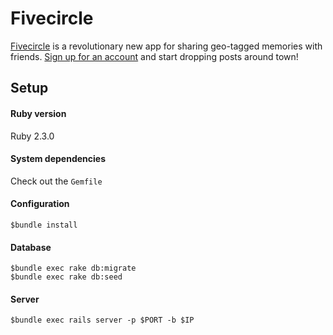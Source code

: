 # Fivecircle #
[Fivecircle](https://calm-springs-22028.herokuapp.com) is a revolutionary new app for sharing geo-tagged memories with friends. [Sign up for an account](https://calm-springs-22028.herokuapp.com/users/sign_up) and start dropping posts around town!

## Setup ##
#### Ruby version ####
Ruby 2.3.0
#### System dependencies ####
Check out the `Gemfile`
#### Configuration ####
`$bundle install`
#### Database ####
```
$bundle exec rake db:migrate
$bundle exec rake db:seed
```
#### Server ####
`$bundle exec rails server -p $PORT -b $IP` 
